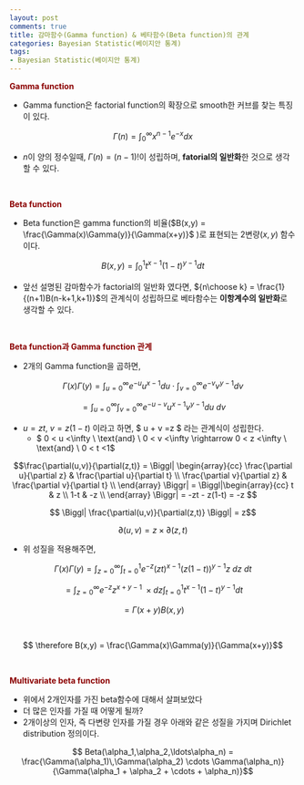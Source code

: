 ```yaml
---
layout: post
comments: true
title: 감마함수(Gamma function) & 베타함수(Beta function)의 관계  
categories: Bayesian Statistic(베이지안 통계)
tags:
- Bayesian Statistic(베이지안 통계)
---
```


**<span style='color:DarkRed'>Gamma function</span>**

- Gamma function은 factorial function의 확장으로 smooth한 커브를 찾는 특징이 있다.

$$\Gamma(n) = \int^{ \infty}_{0}x^{n-1}e^{-x}dx$$

- $n$이 양의 정수일때, $\Gamma(n) = (n-1)!$이 성립하며, **fatorial의 일반화**한 것으로 생각할 수 있다.

<br>


**<span style='color:DarkRed'>Beta function</span>**

- Beta function은 gamma function의 비율($B(x,y) = \frac{\Gamma(x)\Gamma(y)}{\Gamma(x+y)}$
)로 표현되는 2변량$(x,y)$ 함수 이다.

$$ B(x,y) = \int^{1}_{0} t^{x-1}(1-t)^{y-1}dt$$

- 앞선 설명된 감마함수가 factorial의 일반화 였다면, ${n\choose k} = \frac{1}{(n+1)B(n-k+1,k+1)}$의 관계식이 성립하므로 베타함수는 **이항계수의 일반화**로 생각할 수 있다.


<br>


**<span style='color:DarkRed'>Beta function과 Gamma function 관계</span>**

- 2개의 Gamma function을 곱하면,

$$\Gamma(x)\Gamma(y) = \int^{\infty}_{u=0} e^{-u}u^{x-1}du \cdot \int^{\infty}_{v=0} e^{-v}v^{y-1}dv$$

$$= \int^{\infty}_{u=0} \int^{\infty}_{v=0} e^{-u-v}u^{x-1}v^{y-1}du \ dv$$

- $u=zt,\ v = z(1-t)$ 이라고 하면, $ u + v =z $ 라는 관계식이 성립한다.
	 - $ 0 < u <\infty \ \text{and} \ 0 < v <\infty \rightarrow 0 < z <\infty \ \text{and} \ 0 < t <1$ 

$$\frac{\partial(u,v)}{\partial(z,t)} = \Biggl| \begin{array}{cc} \frac{\partial u}{\partial z} & \frac{\partial u}{\partial t} \\ 
\frac{\partial v}{\partial z} & \frac{\partial v}{\partial t} \\ \end{array} \Biggr| = \Biggl|\begin{array}{cc} t & z \\ 
1-t & -z \\ \end{array} \Biggr| = -zt - z(1-t) = -z $$

$$ \Biggl| \frac{\partial(u,v)}{\partial(z,t)} \Biggl| =  z$$

$$ \partial(u,v)   =  z \times \partial(z,t)$$

- 위 성질을 적용해주면, 

$$\Gamma(x)\Gamma(y) =\int^{\infty}_{z=0}\int^{1}_{t=0}e^{-z}(zt)^{x-1}(z(1-t))^{y-1} z \  dz \ dt$$

$$=\int^{\infty}_{z=0}e^{-z}z^{x+y-1} \ \times dz \int^{1}_{t=0} t^{x-1}(1-t)^{y-1} dt$$

$$ = \Gamma(x+y) B(x,y)$$

<br>

$$ \therefore B(x,y) = \frac{\Gamma(x)\Gamma(y)}{\Gamma(x+y)}$$

<br>

**<span style='color:DarkRed'> Multivariate beta function </span>**
- 위에서 2개인자를 가진 beta함수에 대해서 살펴보았다
- 더 많은 인자를 가질 때 어떻게 될까?
- 2개이상의 인자, 즉 다변량 인자를 가질 경우 아래와 같은 성질을 가지며 Dirichlet distribution 정의이다.

$$ Beta(\alpha_1,\alpha_2,\ldots\alpha_n) = \frac{\Gamma(\alpha_1)\,\Gamma(\alpha_2) \cdots \Gamma(\alpha_n)}{\Gamma(\alpha_1 + \alpha_2 + \cdots + \alpha_n)}$$
